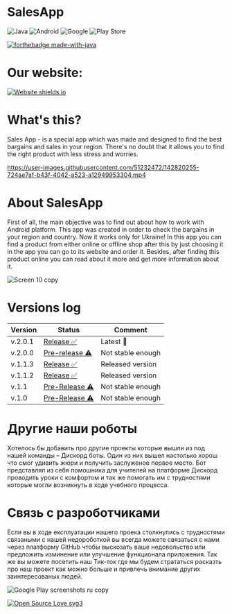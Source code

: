 #  SalesApp
![Java](https://img.shields.io/badge/java-%23ED8B00.svg?style=for-the-badge&logo=java&logoColor=white) ![Android](https://img.shields.io/badge/Android-3DDC84?style=for-the-badge&logo=android&logoColor=white) ![Google](https://img.shields.io/badge/google-4285F4?style=for-the-badge&logo=google&logoColor=white) ![Play Store](https://img.shields.io/badge/Google_Play-414141?style=for-the-badge&logo=google-play&logoColor=white)

[![forthebadge made-with-java](http://ForTheBadge.com/images/badges/made-with-java.svg)](https://www.java.org/)

# Our website:
[![Website shields.io](https://img.shields.io/website-up-down-green-red/http/shields.io.svg)](https://spring-sales-s.herokuapp.com/)

# What's this?
Sales App - is a special app which was made and designed to find the best bargains and sales in your region. There's no doubt that it allows you to find the right product with less stress and worries.



https://user-images.githubusercontent.com/51232472/142820255-724ae7af-b43f-4042-a523-a12949953304.mp4


# About SalesApp
First of all, the main objective was to find out about how to work with Android platform.
This app was created in order to check the bargains in your region and country. Now it works only for Ukraine!
In this app you can find a product from either online or offline shop after this by just choosing it in the app you can go to its website and order it.
Besides, after finding this product online you can read about it more and get more information about it.

![Screen 10 copy](https://user-images.githubusercontent.com/51232472/142819489-13a9fddd-8fed-4164-bf4e-eed45eeb47dc.png)


# Versions log
| Version  | Status | Comment|
| --- | --- | ---|
| v.2.0.1 | [Release ✅](https://github.com/KotSSas/SalesApp/releases/tag/v2.0.1) | Latest 🦾 |
| v.2.0.0 | [Pre-release ⚠](https://github.com/KotSSas/SalesApp/releases/tag/v2.0.0)  | Not stable enough |
| v.1.1.3| [Release ✅](https://github.com/KotSSas/SalesApp/releases/tag/v1.1.3)  | Released version |
| v.1.1.2 | [Release ✅](https://github.com/KotSSas/SalesApp/releases/tag/v1.1.2)  | Released version |
| v.1.1 | [Pre-Release ⚠](https://github.com/KotSSas/SalesApp/releases/tag/v1.1)  | Not stable enough|
| v.1.0| [Pre-Release ⚠](https://github.com/KotSSas/SalesApp/releases/tag/v1.0)  | Not stable enough|

# Другие наши роботы
Хотелось бы добавить про другие проекты которые вышли из под нашей команды – Дискорд боты. Один из них вышел настолько хорош что смог удивить жюри и получить заслуженое первое место. Бот представлял из себя помошника для учителей на платформе Дискорд проводить уроки с комфортом и так же помогать им с трудностями которые могли возникнуть в ходе учебного процесса. 

# Связь с разроботчиками 
Если вы в ходе експлуатации нашего проека столкнулись с трудностями связаными с нашей недороботкой вы всегда можете связаться с нами через платформу GitHub чтобы выскозать ваше недовольство или предложить изминение или улучшение функционала приложения. Так же вы можете посетить наш Тик-ток где мы будем стрататься расказть про наш проект как можно больше и привлечь внимание других заинтересованых людей.



![Google Play screenshots  ru  copy](https://user-images.githubusercontent.com/51232472/152702266-bf3c8d64-8800-4bce-9071-a4462d323d8b.png)

[![Open Source Love svg3](https://badges.frapsoft.com/os/v3/open-source.svg?v=103)](https://github.com/KotSSas/SalesApp)

